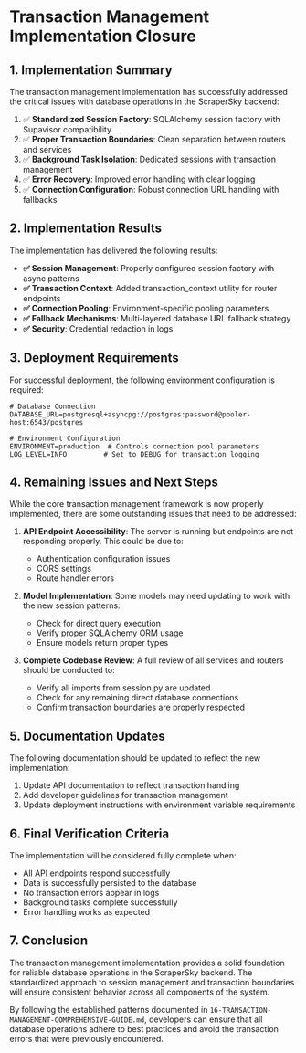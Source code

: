 # Transaction Management Implementation Closure

## 1. Implementation Summary

The transaction management implementation has successfully addressed the critical issues with database operations in the ScraperSky backend:

1. ✅ **Standardized Session Factory**: SQLAlchemy session factory with Supavisor compatibility
2. ✅ **Proper Transaction Boundaries**: Clean separation between routers and services
3. ✅ **Background Task Isolation**: Dedicated sessions with transaction management
4. ✅ **Error Recovery**: Improved error handling with clear logging
5. ✅ **Connection Configuration**: Robust connection URL handling with fallbacks

## 2. Implementation Results

The implementation has delivered the following results:

- **✅ Session Management**: Properly configured session factory with async patterns
- **✅ Transaction Context**: Added transaction_context utility for router endpoints
- **✅ Connection Pooling**: Environment-specific pooling parameters
- **✅ Fallback Mechanisms**: Multi-layered database URL fallback strategy
- **✅ Security**: Credential redaction in logs

## 3. Deployment Requirements

For successful deployment, the following environment configuration is required:

```
# Database Connection
DATABASE_URL=postgresql+asyncpg://postgres:password@pooler-host:6543/postgres

# Environment Configuration
ENVIRONMENT=production  # Controls connection pool parameters
LOG_LEVEL=INFO         # Set to DEBUG for transaction logging
```

## 4. Remaining Issues and Next Steps

While the core transaction management framework is now properly implemented, there are some outstanding issues that need to be addressed:

1. **API Endpoint Accessibility**: The server is running but endpoints are not responding properly. This could be due to:

   - Authentication configuration issues
   - CORS settings
   - Route handler errors

2. **Model Implementation**: Some models may need updating to work with the new session patterns:

   - Check for direct query execution
   - Verify proper SQLAlchemy ORM usage
   - Ensure models return proper types

3. **Complete Codebase Review**: A full review of all services and routers should be conducted to:
   - Verify all imports from session.py are updated
   - Check for any remaining direct database connections
   - Confirm transaction boundaries are properly respected

## 5. Documentation Updates

The following documentation should be updated to reflect the new implementation:

1. Update API documentation to reflect transaction handling
2. Add developer guidelines for transaction management
3. Update deployment instructions with environment variable requirements

## 6. Final Verification Criteria

The implementation will be considered fully complete when:

- All API endpoints respond successfully
- Data is successfully persisted to the database
- No transaction errors appear in logs
- Background tasks complete successfully
- Error handling works as expected

## 7. Conclusion

The transaction management implementation provides a solid foundation for reliable database operations in the ScraperSky backend. The standardized approach to session management and transaction boundaries will ensure consistent behavior across all components of the system.

By following the established patterns documented in `16-TRANSACTION-MANAGEMENT-COMPREHENSIVE-GUIDE.md`, developers can ensure that all database operations adhere to best practices and avoid the transaction errors that were previously encountered.
